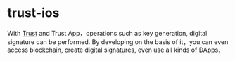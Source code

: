# trust-ios
With [Trust](https://talk.citahub.com/t/topic/424) and Trust App，operations such as key generation, digital signature can be performed. By developing on the basis of it，you can even access blockchain, create digital signatures, even use all kinds of DApps.
